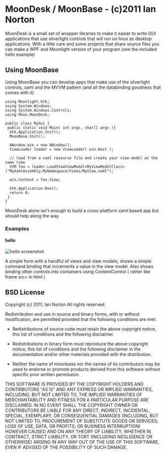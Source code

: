 MoonDesk / MoonBase - (c)2011 Ian Norton
========================================

MoonDesk is a small set of wrapper libraries to make it easier to write 
GUI applications that use silverlight controls that will run on linux 
as desktop applications. With a little care and some projects that share
source files you can make a WPF and Moonlight version of your program
(see the included hello example)

Using MoonBase
--------------

Using MoonBase you can develop apps that make use of the silverlight
controls, xaml and the MVVM pattern (and all the databinding goodness
that comes with it)

    using Moonlight.Gtk;
    using System.Windows;
    using System.Windows.Controls;
    using Mono.MoonDesk;

    public class MyGui {
     public static void Main( int argc, char[] argv ){
      Gtk.Application.Init();
      MoonBase.Init();

      AWindow win = new AWindow();
      ViewLoader loader = new ViewLoader( win.Host );
      
      // load from a xaml resource file and create your view model at the same time
      VVM foo = loader.LoadViewViewModel<MyViewModelClass>("MyXamlAssembly;MyNamespace/Views/MyView.xaml");
      
      win.Content = foo.View;

      Gtk.Application.Run();
      return 0;
     }
    }

MoonDesk alone isn't enough to build a cross-platform xaml based app but should help along the way. 

### Examples

#### hello

<img src="https://github.com/inorton/MoonBase/raw/master/Examples/hello/hello.png" alt="hello screenshot"/>

A simple form with a handful of views and view models, shows
a simple command binding that increments a value in the view model.
Also shows binding other controls into containers using ContentControl
( rather like frame src= in html )

BSD License
------------

Copyright (c) 2011, Ian Norton
All rights reserved.

Redistribution and use in source and binary forms, with or without
modification, are permitted provided that the following conditions are met:

* Redistributions of source code must retain the above copyright notice,
  this list of conditions and the following disclaimer.  

* Redistributions in binary form must reproduce the above copyright
  notice, this list of conditions and the following disclaimer in the
  documentation and/or other materials provided with the distribution.

* Neither the name of moonbase nor the names of its contributors may be 
  used to endorse or promote products derived from this software without
  specific prior written permission.

THIS SOFTWARE IS PROVIDED BY THE COPYRIGHT HOLDERS AND CONTRIBUTORS "AS IS"
AND ANY EXPRESS OR IMPLIED WARRANTIES, INCLUDING, BUT NOT LIMITED TO, THE
IMPLIED WARRANTIES OF MERCHANTABILITY AND FITNESS FOR A PARTICULAR PURPOSE ARE
DISCLAIMED. IN NO EVENT SHALL THE COPYRIGHT OWNER OR CONTRIBUTORS BE LIABLE
FOR ANY DIRECT, INDIRECT, INCIDENTAL, SPECIAL, EXEMPLARY, OR CONSEQUENTIAL
DAMAGES (INCLUDING, BUT NOT LIMITED TO, PROCUREMENT OF SUBSTITUTE GOODS OR
SERVICES; LOSS OF USE, DATA, OR PROFITS; OR BUSINESS INTERRUPTION) HOWEVER
CAUSED AND ON ANY THEORY OF LIABILITY, WHETHER IN CONTRACT, STRICT LIABILITY,
OR TORT (INCLUDING NEGLIGENCE OR OTHERWISE) ARISING IN ANY WAY OUT OF THE USE
OF THIS SOFTWARE, EVEN IF ADVISED OF THE POSSIBILITY OF SUCH DAMAGE.

